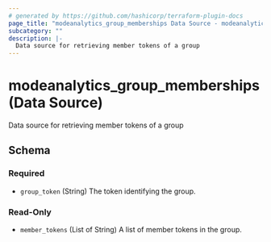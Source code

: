 ```yaml
---
# generated by https://github.com/hashicorp/terraform-plugin-docs
page_title: "modeanalytics_group_memberships Data Source - modeanalytics"
subcategory: ""
description: |-
  Data source for retrieving member tokens of a group
---
```


# modeanalytics_group_memberships (Data Source)

Data source for retrieving member tokens of a group



<!-- schema generated by tfplugindocs -->
## Schema

### Required

- `group_token` (String) The token identifying the group.

### Read-Only

- `member_tokens` (List of String) A list of member tokens in the group.

